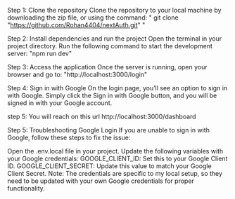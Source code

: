 Step 1: Clone the repository
Clone the repository to your local machine by downloading the zip file, or using the command:    " git clone  "https://github.com/Rohan4404/nextAuth.git"  "

Step 2: Install dependencies and run the project
Open the terminal in your project directory.
Run the following command to start the development server:    "npm run dev"


Step 3: Access the application
Once the server is running, open your browser and go to:    "http://localhost:3000/login"


Step 4: Sign in with Google
On the login page, you’ll see an option to sign in with Google. Simply click the Sign in with Google button, and you will be signed in with your Google account.

step 5: You will reach
on this url http://localhost:3000/dashboard


Step 5: Troubleshooting Google Login
If you are unable to sign in with Google, follow these steps to fix the issue:

Open the .env.local file in your project.
Update the following variables with your Google credentials:
GOOGLE_CLIENT_ID: Set this to your Google Client ID.
GOOGLE_CLIENT_SECRET: Update this value to match your Google Client Secret.
Note: The credentials are specific to my local setup, so they need to be updated with your own Google credentials for proper functionality.
